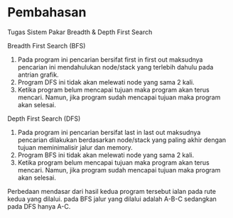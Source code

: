 # Pembahasan
Tugas Sistem Pakar Breadth  & Depth First Search

Breadth First Search (BFS)
1. Pada program ini pencarian bersifat first in first out maksudnya pencarian ini mendahulukan node/stack yang terlebih dahulu pada antrian grafik.
2. Program DFS ini tidak akan melewati node yang sama 2 kali.
3. Ketika program belum mencapai tujuan maka program akan terus mencari. Namun, jika program sudah mencapai tujuan maka program akan selesai.


Depth First Search (DFS)
1. Pada program ini pencarian bersifat last in last out maksudnya pencarian dilakukan berdasarkan node/stack yang paling akhir dengan tujuan meminimalisir jalur dan memory.
2. Program BFS ini tidak akan melewati node yang sama 2 kali.
3. Ketika program belum mencapai tujuan maka program akan terus mencari. Namun, jika program sudah mencapai tujuan maka program akan selesai.

Perbedaan mendasar dari hasil kedua program tersebut ialan pada rute kedua yang dilalui. pada BFS jalur yang dilalui adalah A-B-C sedangkan pada
DFS hanya A-C.

